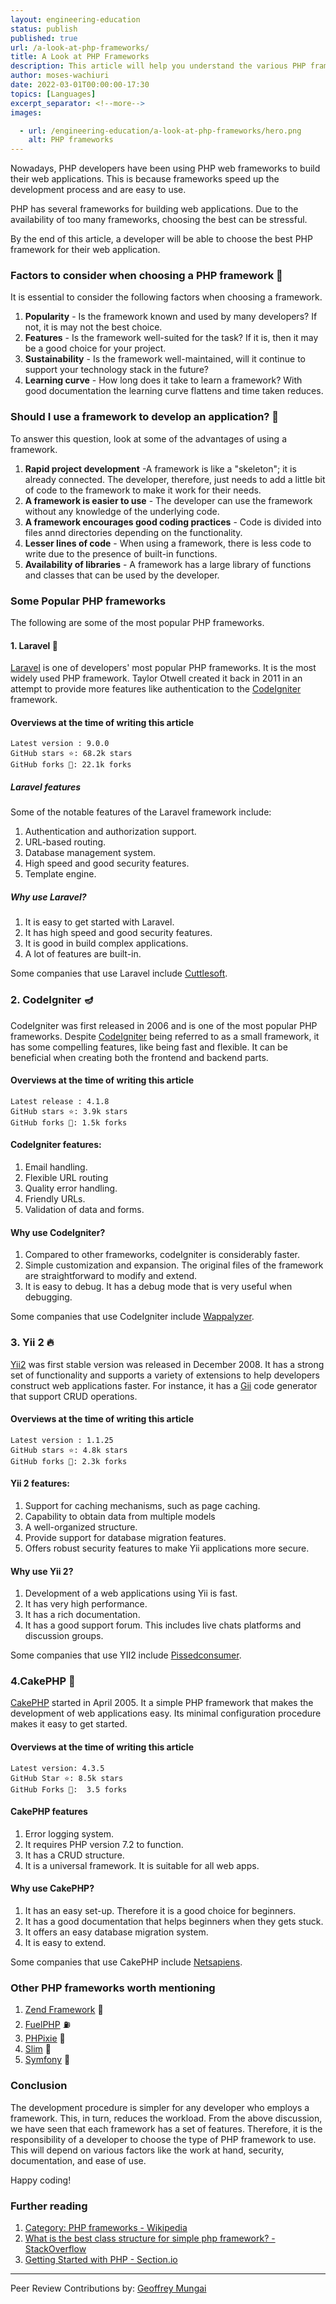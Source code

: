 ```yaml
---
layout: engineering-education
status: publish
published: true
url: /a-look-at-php-frameworks/
title: A Look at PHP Frameworks
description: This article will help you understand the various PHP frameworks and their features. It will also help you choose the right framework for your project.
author: moses-wachiuri
date: 2022-03-01T00:00:00-17:30
topics: [Languages]
excerpt_separator: <!--more-->
images:

  - url: /engineering-education/a-look-at-php-frameworks/hero.png
    alt: PHP frameworks
---
```

Nowadays, PHP developers have been using PHP web frameworks to build their web applications. This is because frameworks speed up the development process and are easy to use.
<!--more-->
PHP has several frameworks for building web applications. Due to the availability of too many frameworks, choosing the best can be  stressful.

By the end of this article, a developer will be able to choose the best PHP framework for their web application.

### Factors to consider when choosing a PHP framework 🤔
It is essential to consider the following factors when choosing a framework.

1. **Popularity** - Is the framework known and used by many developers? If not, it is may not the best choice.
2. **Features** - Is the framework well-suited for the task? If it is, then it may be a good choice for your project.
3. **Sustainability** - Is the framework well-maintained, will it continue to support your technology stack in the future?
4. **Learning curve** - How long does it take to learn a framework? With good documentation the learning curve flattens and time taken reduces.

### Should I use a framework to develop an application? 🤷
To answer this question, look at some of the advantages of using a framework.

1. **Rapid project development** -A framework is like a "skeleton"; it is already connected. The developer, therefore, just needs to add a little bit of code to the framework to make it work for their needs.
2. **A framework is easier to use** - The developer can use the framework without any knowledge of the underlying code.
3. **A framework encourages good coding practices** - Code is divided into files annd directories depending on the functionality.
4. **Lesser lines of code** - When using a framework, there is less code to write due to the presence of built-in functions.
5. **Availability of libraries** - A framework has a large library of functions and classes that can be used by the developer.

### Some Popular PHP frameworks
The following are some of the most popular PHP frameworks.

#### 1. Laravel 🚀
[Laravel](https://laravel.com/) is one of developers' most popular PHP frameworks. It is the most widely used PHP framework. Taylor Otwell created it back in 2011 in an attempt to provide more features like authentication to the [CodeIgniter](https://codeigniter.com/) framework.

#### Overviews at the time of writing this article
```
Latest version : 9.0.0
GitHub stars ⭐: 68.2k stars
GitHub forks 🍴: 22.1k forks
```

##### Laravel features
Some of the notable features of the Laravel framework include:

1. Authentication and authorization support.
2. URL-based routing.
3. Database management system.
4. High speed and good security features.
5. Template engine.

##### Why use Laravel?
1. It is easy to get started with Laravel.
2. It has high speed and good security features.
3. It is good in build complex applications.
4. A lot of features are built-in.

Some companies that use Laravel include [Cuttlesoft](https://cuttlesoft.com).

### 2. CodeIgniter 🪔
CodeIgniter was first released in 2006 and is one of the most popular PHP frameworks. Despite [CodeIgniter](https://codeigniter.com/) being referred to as a small framework, it has some compelling features, like being fast and flexible. It can be beneficial when creating both the frontend and backend parts.

#### Overviews at the time of writing this article
```
Latest release : 4.1.8
GitHub stars ⭐: 3.9k stars
GitHub forks 🍴: 1.5k forks
```

#### CodeIgniter features:
1. Email handling.
2. Flexible URL routing
3. Quality error handling.
4. Friendly URLs.
5. Validation of data and forms.

#### Why use CodeIgniter?
1. Compared to other frameworks, codeIgniter is considerably faster. 
3. Simple customization and expansion. The original files of the framework are straightforward to modify and extend.
4. It is easy to debug. It has a debug mode that is very useful when debugging.

Some companies that use CodeIgniter include [Wappalyzer](https://www.wappalyzer.com/).

### 3. Yii 2 🔥
[Yii2](https://www.yiiframework.com) was first stable version was released in December 2008. It has a strong set of functionality and supports a variety of extensions to help developers construct web applications faster. For instance, it has a [Gii](https://www.yiiframework.com/doc/guide/2.0/en/start-gii) code generator that support CRUD operations.

#### Overviews at the time of writing this article
```
Latest version : 1.1.25
GitHub stars ⭐: 4.8k stars
GitHub forks 🍴: 2.3k forks
```

#### Yii 2 features:
1. Support for caching mechanisms, such as page caching.
2. Capability to obtain data from multiple models
3. A well-organized structure.
4. Provide support for database migration features.
5. Offers robust security features to make Yii applications more secure.

#### Why use Yii 2?
1. Development of a web applications using Yii is fast.
2. It has very high performance.
3. It has a rich documentation.
4. It has a good support forum. This includes live chats platforms and discussion groups.

Some companies that use YII2 include [Pissedconsumer](https://www.pissedconsumer.com).

### 4.CakePHP 🍰
[CakePHP](https://cakephp.org/) started in April 2005. It a simple PHP framework that makes the development of web applications easy. Its minimal configuration procedure makes it easy to get started.

#### Overviews at the time of writing this article
```
Latest version: 4.3.5
GitHub Star ⭐: 8.5k stars
GitHub Forks 🍴:  3.5 forks
```

#### CakePHP features
1. Error logging system.
2. It requires PHP version 7.2 to function.
3. It has a CRUD structure.
4. It is a universal framework. It is suitable for all web apps.

#### Why use CakePHP?
1. It has an easy set-up. Therefore it is a good choice for beginners.
2. It has a good documentation that helps beginners when they gets stuck.
3. It offers an easy database migration system.
4. It is easy to extend.

Some companies that use CakePHP include [Netsapiens](https://enlyft.com/tech/company/netsapiens.com).

### Other PHP frameworks worth mentioning
1. [Zend Framework](github.com/zendframework/zendframework) 🥨
2. [FuelPHP](https://github.com/fuelphp/fuelphp) ⛽️
3. [PHPixie](https://github.com/PHPixie/Framework) 🧚
4. [Slim](https://github.com/slimphp/Slim) 📏
5. [Symfony](https://github.com/symfony/symfony) 🕺

### Conclusion
The development procedure is simpler for any developer who employs a framework. This, in turn, reduces the workload. From the above discussion, we have seen that each framework has a set of features. Therefore, it is the responsibility of a developer to choose the type of PHP framework to use. This will depend on various factors like the work at hand, security, documentation, and ease of use.

Happy coding!

### Further reading
1. [Category: PHP frameworks - Wikipedia](https://en.wikipedia.org/wiki/Category:PHP_frameworks)
2. [What is the best class structure for simple php framework? - StackOverflow](https://stackoverflow.com/questions/794946/what-is-the-best-class-structure-for-simple-php-framework/794992#794992)
3. [Getting Started with PHP - Section.io](https://www.section.io/engineering-education/introduction-to-php/)

---
Peer Review Contributions by: [Geoffrey Mungai](/engineering-education/authors/geoffrey-mungai/)
